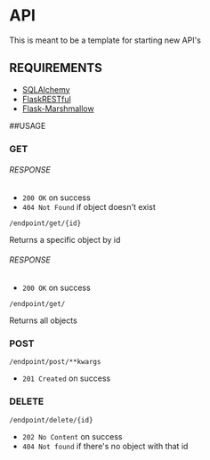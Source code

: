 # API
This is meant to be a template for starting new API's

## REQUIREMENTS
- [SQLAlchemy](https://flask-sqlalchemy.palletsprojects.com/en/2.x/)
- [FlaskRESTful](https://flask-restful.readthedocs.io/en/latest/index.html)
- [Flask-Marshmallow](https://flask-marshmallow.readthedocs.io/en/latest/)

##USAGE
### GET
###### RESPONSE 
- `200 OK` on success
- `404 Not Found` if object doesn't exist
~~~
/endpoint/get/{id}
~~~
Returns a specific object by id


###### RESPONSE 
- `200 OK` on success
~~~
/endpoint/get/
~~~
Returns all objects

###  POST
~~~
/endpoint/post/**kwargs
~~~
- `201 Created` on success

###  DELETE
~~~
/endpoint/delete/{id}
~~~
- `202 No Content` on success
- `404 Not found` if there's no object with that id
